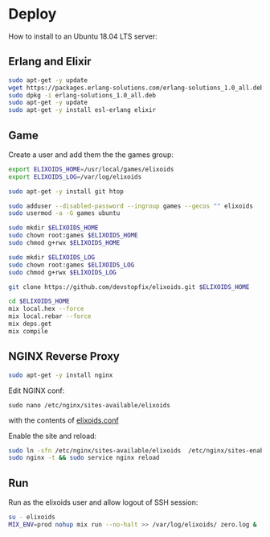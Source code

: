 # Deploy

How to install to an Ubuntu 18.04 LTS server:

## Erlang and Elixir

```bash
sudo apt-get -y update
wget https://packages.erlang-solutions.com/erlang-solutions_1.0_all.deb
sudo dpkg -i erlang-solutions_1.0_all.deb
sudo apt-get -y update
sudo apt-get -y install esl-erlang elixir
```

## Game

Create a user and add them the the games group:

```bash
export ELIXOIDS_HOME=/usr/local/games/elixoids
export ELIXOIDS_LOG=/var/log/elixoids

sudo apt-get -y install git htop

sudo adduser --disabled-password --ingroup games --gecos "" elixoids
sudo usermod -a -G games ubuntu

sudo mkdir $ELIXOIDS_HOME
sudo chown root:games $ELIXOIDS_HOME
sudo chmod g+rwx $ELIXOIDS_HOME

sudo mkdir $ELIXOIDS_LOG
sudo chown root:games $ELIXOIDS_LOG
sudo chmod g+rwx $ELIXOIDS_LOG

git clone https://github.com/devstopfix/elixoids.git $ELIXOIDS_HOME

cd $ELIXOIDS_HOME
mix local.hex --force
mix local.rebar --force
mix deps.get
mix compile
```

## NGINX Reverse Proxy

```bash
sudo apt-get -y install nginx
```

Edit NGINX conf:

    sudo nano /etc/nginx/sites-available/elixoids

with the contents of [elixoids.conf](elixoids.conf)

Enable the site and reload:

```bash
sudo ln -sfn /etc/nginx/sites-available/elixoids  /etc/nginx/sites-enabled/default
sudo nginx -t && sudo service nginx reload
```

## Run

Run as the elixoids user and allow logout of SSH session:

```bash
su - elixoids
MIX_ENV=prod nohup mix run --no-halt >> /var/log/elixoids/ zero.log &
```

